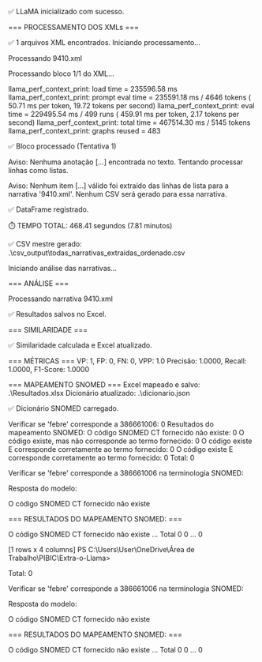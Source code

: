 ✅ LLaMA inicializado com sucesso.

=== PROCESSAMENTO DOS XMLs ===

✅ 1 arquivos XML encontrados. Iniciando processamento...

Processando 9410.xml

Processando bloco 1/1 do XML...


llama_perf_context_print:        load time =  235596.58 ms
llama_perf_context_print: prompt eval time =  235591.18 ms /  4646 tokens (   50.71 ms per token,    19.72 tokens per second)
llama_perf_context_print:        eval time =  229495.54 ms /   499 runs   (  459.91 ms per token,     2.17 tokens per second)
llama_perf_context_print:       total time =  467514.30 ms /  5145 tokens
llama_perf_context_print:    graphs reused =        483

✅ Bloco processado (Tentativa 1)

Aviso: Nenhuma anotação [...] encontrada no texto. Tentando processar linhas como listas.

Aviso: Nenhum item [...] válido foi extraído das linhas de lista para a narrativa '9410.xml'. Nenhum CSV será gerado para essa narrativa.   

✅ DataFrame registrado.

⏱️ TEMPO TOTAL: 468.41 segundos (7.81 minutos)

✅ CSV mestre gerado: .\csv_output\todas_narrativas_extraidas_ordenado.csv

Iniciando análise das narrativas...

=== ANÁLISE ===

Processando narrativa 9410.xml

✅ Resultados salvos no Excel.

=== SIMILARIDADE ===

✅ Similaridade calculada e Excel atualizado.

=== MÉTRICAS ===
VP: 1, FP: 0, FN: 0, VPP: 1.0
Precisão: 1.0000, Recall: 1.0000, F1-Score: 1.0000

=== MAPEAMENTO SNOMED ===
Excel mapeado e salvo: .\Resultados.xlsx
Dicionário atualizado: .\dicionario.json

✅ Dicionário SNOMED carregado.

Verificar se 'febre' corresponde a 386661006: 0
Resultados do mapeamento SNOMED:
O código SNOMED CT fornecido não existe: 0
O código existe, mas não corresponde ao termo fornecido: 0
O código existe E corresponde corretamente ao termo fornecido: 0
O código existe E corresponde corretamente ao termo fornecido: 0
Total: 0

Verificar se 'febre' corresponde a 386661006 na terminologia SNOMED:

Resposta do modelo:

O código SNOMED CT fornecido não existe

=== RESULTADOS DO MAPEAMENTO SNOMED: ===


   O código SNOMED CT fornecido não existe  ...  Total
0                                        0  ...      0

[1 rows x 4 columns]
PS C:\Users\User\OneDrive\Área de Trabalho\PIBIC\Extra-o-Llama>

Total: 0

Verificar se 'febre' corresponde a 386661006 na terminologia SNOMED:

Resposta do modelo:

O código SNOMED CT fornecido não existe

=== RESULTADOS DO MAPEAMENTO SNOMED: ===


   O código SNOMED CT fornecido não existe  ...  Total
0                                        0  ...      0
